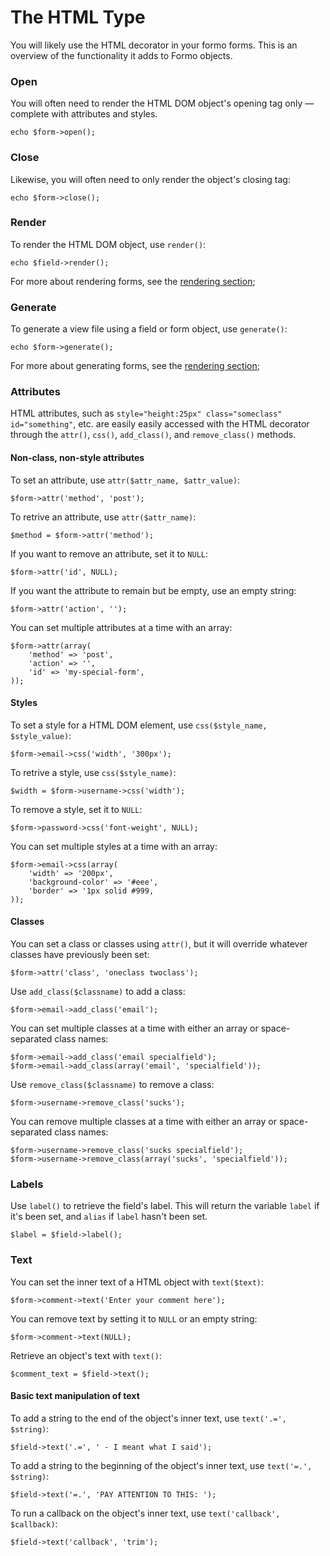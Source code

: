 The HTML Type
=============

You will likely use the HTML decorator in your formo forms. This is an overview of the functionality it adds to Formo objects.

### Open

You will often need to render the HTML DOM object's opening tag only — complete with attributes and styles.

	echo $form->open();

### Close

Likewise, you will often need to only render the object's closing tag:

	echo $form->close();

### Render

To render the HTML DOM object, use `render()`:

	echo $field->render();

For more about rendering forms, see the [rendering section](formo.rendering);

### Generate

To generate a view file using a field or form object, use `generate()`:

	echo $form->generate();

For more about generating forms, see the [rendering section](formo.rendering);

### Attributes

HTML attributes, such as `style="height:25px" class="someclass" id="something"`, etc. are easily easily accessed with the HTML decorator through the `attr()`, `css()`, `add_class()`, and `remove_class()` methods.

#### Non-class, non-style attributes

To set an attribute, use `attr($attr_name, $attr_value)`:

	$form->attr('method', 'post');

To retrive an attribute, use `attr($attr_name)`:

	$method = $form->attr('method');

If you want to remove an attribute, set it to `NULL`:

	$form->attr('id', NULL);

If you want the attribute to remain but be empty, use an empty string:

	$form->attr('action', '');

You can set multiple attributes at a time with an array:

	$form->attr(array(
		'method' => 'post',
		'action' => '',
		'id' => 'my-special-form',
	));

#### Styles

To set a style for a HTML DOM element, use `css($style_name, $style_value)`:

	$form->email->css('width', '300px');

To retrive a style, use `css($style_name)`:

	$width = $form->username->css('width');

To remove a style, set it to `NULL`:

	$form->password->css('font-weight', NULL);

You can set multiple styles at a time with an array:

	$form->email->css(array(
		'width' => '200px',
		'background-color' => '#eee',
		'border' => '1px solid #999,
	));

#### Classes

You can set a class or classes using `attr()`, but it will override whatever classes have previously been set:

	$form->attr('class', 'oneclass twoclass');

Use `add_class($classname)` to add a class:

	$form->email->add_class('email');

You can set multiple classes at a time with either an array or space-separated class names:

	$form->email->add_class('email specialfield');
	$form->email->add_class(array('email', 'specialfield'));

Use `remove_class($classname)` to remove a class:

	$form->username->remove_class('sucks');

You can remove multiple classes at a time with either an array or space-separated class names:

	$form->username->remove_class('sucks specialfield');
	$form->username->remove_class(array('sucks', 'specialfield'));

### Labels

Use `label()` to retrieve the field's label. This will return the variable `label` if it's been set, and `alias` if `label` hasn't been set.

	$label = $field->label();

### Text

You can set the inner text of a HTML object with `text($text)`:

	$form->comment->text('Enter your comment here');

You can remove text by setting it to `NULL` or an empty string:

	$form->comment->text(NULL);

Retrieve an object's text with `text()`:

	$comment_text = $field->text();

#### Basic text manipulation of text

To add a string to the end of the object's inner text, use `text('.=', $string)`:

	$field->text('.=', ' - I meant what I said');

To add a string to the beginning of the object's inner text, use `text('=.', $string)`:

	$field->text('=.', 'PAY ATTENTION TO THIS: ');

To run a callback on the object's inner text, use `text('callback', $callback)`:

	$field->text('callback', 'trim');
